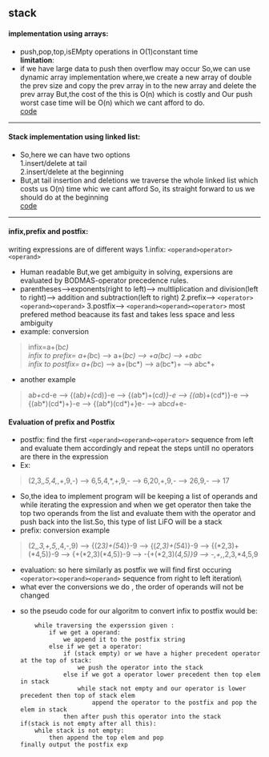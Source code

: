 ## stack 
#### implementation using arrays:
- push,pop,top,isEMpty operations in O(1)constant time\
**limitation**:
- if we have large data to push then overflow may occur So,we can use dynamic array implementation where,we 
create a new array of double the prev size and copy 
the prev array in to the new array and delete the prev array
But,the cost of the this is O(n) which is costly and Our push 
worst case time will be O(n) which we cant afford to do.\
[code](https://github.com/takasidk/cpp/blob/master/data_structures/Stack/stack_array.cpp)

---
#### Stack implementation using linked list:
- So,here we can have two options\
1.insert/delete at tail\
2.insert/delete at the beginning
- But,at tail insertion and deletions we traverse 
the whole linked list which costs us O(n) time 
whic we cant afford
So, its straight forward to us we should do at the beginning\
[code](https://github.com/takasidk/cpp/blob/master/data_structures/Stack/stack_linkedlist.cpp)

---
#### infix,prefix and postfix:
writing expressions are of different ways
1.infix:
  `<operand>operator><operand>`
- Human readable But,we get ambiguity in solving,
expersions are evaluated by BODMAS-operator precedence rules.
- parentheses-->exponents(right to left)--> multliplication and 
division(left to right)--> addition and subtraction(left to right)
2.prefix--> `<operator><operand><operand>`
3.postfix--> `<operand><operand><operator>`
most prefered method beacause its fast and takes less space
and less ambiguity
- example: conversion 
> infix=a+(b*c)\
> infix to prefix=  a+(b*c) --> a+(*bc) --> +a(*bc) --> +a*bc\
> infix to postfix= a+(b*c) --> a+(bc*) --> a(bc*)+ --> abc*+
> 
- another example
> a*b+c*d-e --> {(a*b)+(c*d)}-e --> {(ab*)+(c*d)}-e --> {(ab*)+(cd*)}-e
> --> {(ab*)(cd*)+}-e --> {(ab*)(cd*)+}e- --> ab*cd*+e-
> 
#### Evaluation of prefix and Postfix
- postfix:
find the first `<operand><operand><operator>` sequence from left
and evaluate them accordingly and repeat the steps untill no
operators are there in the expression
- Ex:
> (2,3,*,5,4,*,+,9,-)
> --> 6,5,4,*,+,9,- --> 6,20,+,9,- --> 26,9,- --> 17
> 
- So,the idea to implement program will be keeping a list of operands  and while 
iterating the expression and when we get operator then take 
the top two operands from the list and evaluate them with the
operator and push back into  the list.So, this type of list LiFO will be a stack
- prefix:
conversion example
> (2,*,3,+,5,*,4,-,9) --> {(2*3)+(5*4)}-9 --> {(*2,3)+(5*4)}-9 
> --> {(*2,3)+(*4,5)}-9 --> {+(*2,3)(*4,5)}-9 --> -{+(*2,3)(*4,5)}9
> --> -,+,*,2,3,*4,5,9
- evaluation:
so here similarly as postfix we will find first occuring 
`<operator><operand><operand>` sequence from right to left iteration\
- what ever the conversions we do , the order of operands will not be changed
* so the pseudo code for our algoritm to convert infix to postfix would be:

          while traversing the experssion given :
              if we get a operand:
                  we append it to the postfix string
              else if we get a operator:
                  if (stack empty) or we have a higher precedent operator at the top of stack:
                      we push the operator into the stack
                  else if we got a operator lower precedent then top elem in stack
                      while stack not empty and our operator is lower precedent then top of stack elem
                          append the operator to the postfix and pop the elem in stack 
                  then after push this operator into the stack
      if(stack is not empty after all this):
          while stack is not empty:
              then append the top elem and pop 
      finally output the postfix exp
